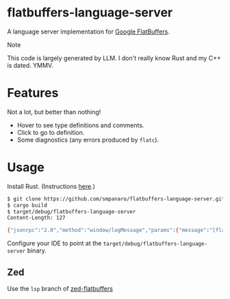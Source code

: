 # flatbuffers-language-server

A language server implementation for [Google FlatBuffers](https://flatbuffers.dev).

> [!NOTE]
> This code is largely generated by LLM. I don't really know Rust and my C++ is dated. YMMV.

# Features
Not a lot, but better than nothing!

- Hover to see type definitions and comments.
- Click to go to definition.
- Some diagnostics (any errors produced by `flatc`).

# Usage

Install Rust. (Instructions [here](https://www.rust-lang.org/tools/install).)

```sh
$ git clone https://github.com/smpanaro/flatbuffers-language-server.git
$ cargo build
$ target/debug/flatbuffers-language-server
Content-Length: 127

{"jsonrpc":"2.0","method":"window/logMessage","params":{"message":"[flatbuffers_language_server] Starting server...","type":3}}
```

Configure your IDE to point at the `target/debug/flatbuffers-language-server` binary.

## Zed
Use the `lsp` branch of [zed-flatbuffers](https://github.com/smpanaro/zed-flatbuffers/tree/lsp)

